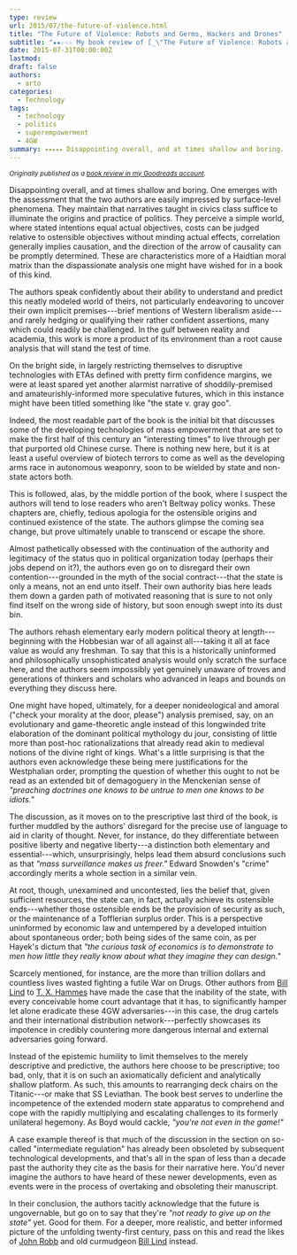 ```yaml
---
type: review
url: 2015/07/the-future-of-violence.html
title: "The Future of Violence: Robots and Germs, Hackers and Drones"
subtitle: "★★☆☆☆ My book review of [_\"The Future of Violence: Robots and Germs, Hackers and Drones---Confronting A New Age of Threat\"_](https://www.goodreads.com/book/show/25110269)."
date: 2015-07-31T00:00:00Z
lastmod:
draft: false
authors:
  - arto
categories:
  - Technology
tags:
  - technology
  - politics
  - superempowerment
  - 4GW
summary: ⭑⭑⭒⭒⭒ Disappointing overall, and at times shallow and boring.
---
```


<em><small>Originally published as a <a href="https://www.goodreads.com/review/show/1351021186" target="_blank">book review in my Goodreads account</a>.</small></em>

Disappointing overall, and at times shallow and boring. One emerges with the assessment that the two authors are easily impressed by surface-level phenomena. They maintain that narratives taught in civics class suffice to illuminate the origins and practice of politics. They perceive a simple world, where stated intentions equal actual objectives, costs can be judged relative to ostensible objectives without minding actual effects, correlation generally implies causation, and the direction of the arrow of causality can be promptly determined. These are characteristics more of a Haidtian moral matrix than the dispassionate analysis one might have wished for in a book of this kind.

The authors speak confidently about their ability to understand and predict this neatly modeled world of theirs, not particularly endeavoring to uncover their own implicit premises---brief mentions of Western liberalism aside---and rarely hedging or qualifying their rather confident assertions, many which could readily be challenged. In the gulf between reality and academia, this work is more a product of its environment than a root cause analysis that will stand the test of time.

On the bright side, in largely restricting themselves to disruptive technologies with ETAs defined with pretty firm confidence margins, we were at least spared yet another alarmist narrative of shoddily-premised and amateurishly-informed more speculative futures, which in this instance might have been titled something like "the state v. gray goo".

Indeed, the most readable part of the book is the initial bit that discusses some of the developing technologies of mass empowerment that are set to make the first half of this century an "interesting times" to live through per that purported old Chinese curse. There is nothing new here, but it is at least a useful overview of biotech terrors to come as well as the developing arms race in autonomous weaponry, soon to be wielded by state and non-state actors both.

This is followed, alas, by the middle portion of the book, where I suspect the authors will tend to lose readers who aren't Beltway policy wonks. These chapters are, chiefly, tedious apologia for the ostensible origins and continued existence of the state. The authors glimpse the coming sea change, but prove ultimately unable to transcend or escape the shore.

Almost pathetically obsessed with the continuation of the authority and legitimacy of the status quo in political organization today (perhaps their jobs depend on it?), the authors even go on to disregard their own contention---grounded in the myth of the social contract---that the state is only a means, not an end unto itself. Their own authority bias here leads them down a garden path of motivated reasoning that is sure to not only find itself on the wrong side of history, but soon enough swept into its dust bin.

The authors rehash elementary early modern political theory at length---beginning with the Hobbesian war of all against all---taking it all at face value as would any freshman. To say that this is a historically uninformed and philosophically unsophisticated analysis would only scratch the surface here, and the authors seem impossibly yet genuinely unaware of troves and generations of thinkers and scholars who advanced in leaps and bounds on everything they discuss here.

One might have hoped, ultimately, for a deeper nonideological and amoral ("check your morality at the door, please") analysis premised, say, on an evolutionary and game-theoretic angle instead of this longwinded trite elaboration of the dominant political mythology du jour, consisting of little more than post-hoc rationalizations that already read akin to medieval notions of the divine right of kings. What's a little surprising is that the authors even acknowledge these being mere justifications for the Westphalian order, prompting the question of whether this ought to not be read as an extended bit of demagoguery in the Menckenian sense of _"preaching doctrines one knows to be untrue to men one knows to be idiots."_

The discussion, as it moves on to the prescriptive last third of the book, is further muddled by the authors' disregard for the precise use of language to aid in clarity of thought. Never, for instance, do they differentiate between positive liberty and negative liberty---a distinction both elementary and essential---which, unsurprisingly, helps lead them absurd conclusions such as that _"mass surveillance makes us freer."_ Edward Snowden's "crime" accordingly merits a whole section in a similar vein.

At root, though, unexamined and uncontested, lies the belief that, given sufficient resources, the state can, in fact, actually achieve its ostensible ends---whether those ostensible ends be the provision of security as such, or the maintenance of a Tofflerian surplus order. This is a perspective uninformed by economic law and untempered by a developed intuition about spontaneous order; both being sides of the same coin, as per Hayek's dictum that _"the curious task of economics is to demonstrate to men how little they really know about what they imagine they can design."_

Scarcely mentioned, for instance, are the more than trillion dollars and countless lives wasted fighting a futile War on Drugs. Other authors from [Bill Lind](https://www.goodreads.com/author/show/325376) to [T. X. Hammes](https://www.goodreads.com/author/show/21901) have made the case that the inability of the state, with every conceivable home court advantage that it has, to significantly hamper let alone eradicate these 4GW adversaries---in this case, the drug cartels and their international distribution network---perfectly showcases its impotence in credibly countering more dangerous internal and external adversaries going forward.

Instead of the epistemic humility to limit themselves to the merely descriptive and predictive, the authors here choose to be prescriptive; too bad, only, that it is on such an axiomatically deficient and analytically shallow platform. As such, this amounts to rearranging deck chairs on the Titanic---or make that SS Leviathan. The book best serves to underline the incompetence of the extended modern state apparatus to comprehend and cope with the rapidly multiplying and escalating challenges to its formerly unilateral hegemony. As Boyd would cackle, _"you're not even in the game!"_

A case example thereof is that much of the discussion in the section on so-called "intermediate regulation" has already been obsoleted by subsequent technological developments, and that's all in the span of less than a decade past the authority they cite as the basis for their narrative here. You'd never imagine the authors to have heard of these newer developments, even as events were in the process of overtaking and obsoleting their manuscript.

In their conclusion, the authors tacitly acknowledge that the future is ungovernable, but go on to say that they're _"not ready to give up on the state"_ yet. Good for them. For a deeper, more realistic, and better informed picture of the unfolding twenty-first century, pass on this and read the likes of [John Robb](https://www.goodreads.com/author/show/8642675) and old curmudgeon [Bill Lind](https://www.goodreads.com/author/show/325376) instead.

